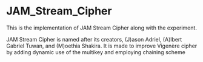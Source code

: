 # JAM_Stream_Cipher
This is the implementation of JAM Stream Cipher along with the experiment.

JAM Stream Cipher is named after its creators, (J)ason Adriel, (A)lbert Gabriel Tuwan, and (M)oethia Shakira. It is made to improve Vigenère cipher by adding dynamic use of the multikey and employing chaining scheme

